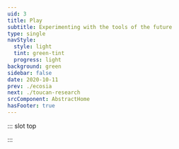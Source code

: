 ```yaml
---
uid: 3
title: Play
subtitle: Experimenting with the tools of the future
type: single
navStyle:
  style: light
  tint: green-tint
  progress: light
background: green
sidebar: false
date: 2020-10-11
prev: ./ecosia
next: ./toucan-research
srcComponent: AbstractHome
hasFooter: true
---
```


<!-- prev: ./ecosia
next: ./toucan-research
hasFooter: true -->

::: slot top

<Stage-ProjectStage :noise="true" ctaLabel="none" ctaUrl="#"
description="I love learning and creating. This is a selection of personal design and  technology experiments.">

  <template v-slot:visual-background>
    <Heros-AbstractHero :noise="false"/>
  </template>

  <template v-slot:platform>

  Multi-platform

  </template>

  <template v-slot:timeframe>

  2016-2020

  </template>

  <template v-slot:my-role>

  UI/UX Designer
  ~ Developer

  </template>

  <template v-slot:team>

  Personal projects

  </template>

</Stage-ProjectStage>
:::

<style lang="sass">

.green-tint .stage-intro
  pointer-events: none

</style>

<!--

<Content-TextSection rag="rag-4" padding="is-initial" columnOffset="title-offset">

An generation of computer users who grew up playing 3D games is poised to join the computing mainstream. They are hungry for novel applications of immersive interfaces to increase their productivity and improve their daily computing experience. I believe two of the most promising near-term applications of spatial computing are data visualisation and creative tools.

_"A generation is coming up who are fluent in 3D interfaces. The next generation will be XR natives."_





My skillset which is rooted in the design of physical objects

This page will feature a curated selection of interaction design experiments and workflow explorations. I'm currently inspired by the implications of spatial computing, machine learning and (as always) the interface of digital and physical experiences. _"A generation is coming up who are fluent in 3D interfaces. The next generation will be XR natives."_


</Content-TextSection>

## Dawn of mainstream 3D computing

An entire generation of computer users who grew up playing 3D games is poised to join the computing mainstream. They are hungry for novel and innovative application of 3D-related technologies to increase their productivity and improve their daily computing experience. Also in this decade, a vast amount of research capital is being poured into big data visualization technology, 3D scanning, and 3D printing — perhaps legitimizing computing in 3D for the first time in history. Combine this trend with the ever-increasing 3D hardware rendering power of today’s mobile devices — and the ability to harness this power simply and effectively using WebGL — and JavaScript developers are now at the forefront of an exciting wave.

Generation coming up who are fluent in 3D interfaces. The next generation will be XR natives.

Significant research capital is being invested in 3D data visualization, environmental understanding, hand tracking and other enabling technologies. Combined with ever-increasing hardware performance, the breakthrough of spatial computing feels soon, but not yet. I decided to delve into this space and learn some of the foundational knowledge and skills required to design and prototype effectively.


I'm uniquely placed to excel in this new world of 3D interactions.

- Hand sketching
- 3D design background
- Craft, making and engineering of physical things
- Video games and entertainment -->



<Content-ImageFrames-SquareImagesRow rag="rag-4" padding="is-initial" :images="[
{ url:'/images/play/reduced/wireframe-reduced.gif', alt:'square test 1', caption:'Square image caption 1', slot:'slot1', iframe:false },
{ url:'/images/play/reduced/wireframe-dial-reduced.gif', alt:'square test 2', caption:'Square image caption 2', slot:'slot2', iframe:false },
{ url:'/images/play/turntable.jpg', alt:'square test 3', caption:'Square image caption 3', slot:'slot3', iframe:false, action: {
  type: 'modal',
  label: 'More sketches',
  slot: 'modalSketch'
} },
]">

<template slot="content">

## Lego XR

<p class="subtitle">
  What if tactile real-world play experiences could be translated into XR?
</p>

I firmly believe creative tools are among the most promising applications of XR. Indeed, this is clear when we consider likes of [Tiltbrush](https://www.tiltbrush.com/), but I wanted to extend the discussion to creative experiences for children. It's well known that even toddlers intuitively understand swipe gestures on mobile devices - will we see similarly rapid intuitive understanding of XR interaction? _This project is a work in progress._ I'm using a [Leap Motion](https://www.ultraleap.com/) and [Unity](https://unity3d.com/).

</template>

<template slot="slot1">

#### Turntable

Prototyping with 3D primitives is the closest analogy to UI/UX wireframing. In this case I'm experimenting with a turntable to enable users to rotate the building base.

</template>

<template slot="slot2">

#### Dial

I drew inspiration from the physical interfaces designed by Dieter Rams for Braun record players, where the dial is a common control.

</template>

<template slot="slot3">

#### Sketching

My background in industrial design lends itself to sketching quick iterations of 3D interfaces.

</template>

<template slot="modalSketch">

<figure class="image parent-loading is-16by9">
  <img class="lazyload" data-src="/images/play/turntable-full.jpg" alt="Iterations of the Main Stage">
</figure>

</template>

</Content-ImageFrames-SquareImagesRow>


<Content-ImageFrames-MainImageSection padding="is-small" imageClass="is-16by9" url="https://player.vimeo.com/video/488558845" alt="Nova showreel" :aside="true" rag="rag-4" :iframe="true">

</Content-ImageFrames-MainImageSection>




<Content-ImageFrames-SquareImagesRow style="padding-top: 2em;" padding="is-large" :images="[
{ url:'/images/play/reduced/side-build.gif', alt:'square test 1', caption:'Square image caption 1', slot:'slot1', iframe:false },
{ url:'/images/play/reduced/dial-reduced.gif', alt:'square test 2', caption:'Square image caption 2', slot:'slot2', iframe:false },
{ url:'/images/play/reduced/explode-reduced.gif', alt:'square test 3', caption:'Square image caption 3', slot:'slot3', iframe:false },
]">

<template slot="slot1">

#### Build assist

When released, bricks snap to valid grid positions and orientations. I discovered early on that some assistance was required to augment the precision of current-gen hand tracking technology.

</template>

<template slot="slot2">

#### Colour dial

The colour dial enables the selection of an active Lego moulding colour. When a brick is hovered near the sphere it initiates a countdown, which when finished applies the active colour to the held brick.

</template>

<template slot="slot3">

#### Clone sphere

The clone sphere has similar behaviour, cloning the held brick when the countdown completes. While prototyping this behaviour I accidentally spawned bricks for hundreds of frames resulting in an explosion!

</template>

</Content-ImageFrames-SquareImagesRow>
